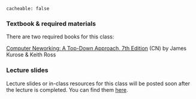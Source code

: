 ```
cacheable: false
```
### Textbook & required materials

There are two required books for this class:

[Computer Neworking: A Top-Down Approach, 7th Edition](https://www.pearsonhighered.com/program/Kurose-Computer-Networking-A-Top-Down-Approach-7th-Edition/PGM1101673.html) (CN)
by James Kurose & Keith Ross

### Lecture slides

Lecture slides or in-class resources for this class will be posted soon after the lecture is completed.
You can find them [here](http://mathcs.pugetsound.edu/~tmullen/slides/f16cg/).
